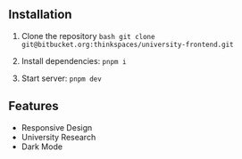 

## Installation
1. Clone the repository
     ```bash git clone git@bitbucket.org:thinkspaces/university-frontend.git```

2. Install dependencies:
     ```pnpm i```

3. Start server:
     ```pnpm dev```



## Features
- Responsive Design
- University Research
- Dark Mode
